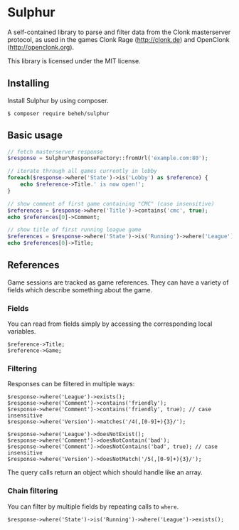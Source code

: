 Sulphur
=======

A self-contained library to parse and filter data from the
Clonk masterserver protocol, as used in the games Clonk Rage
(http://clonk.de) and OpenClonk (http://openclonk.org).

This library is licensed under the MIT license.


Installing
----------

Install Sulphur by using composer.

    $ composer require beheh/sulphur

Basic usage
-----------

```php
// fetch masterserver response
$response = Sulphur\ResponseFactory::fromUrl('example.com:80');

// iterate through all games currently in lobby
foreach($response->where('State')->is('Lobby') as $reference) {
    echo $reference->Title.' is now open!';
}

// show comment of first game containing "CMC" (case insensitive)
$references = $response->where('Title')->contains('cmc', true);
echo $references[0]->Comment;

// show title of first running league game
$references = $response->where('State')->is('Running')->where('League')->exists();
echo $references[0]->Title;
```

References
----------

Game sessions are tracked as game references. They can have a
variety of fields which describe something about the game.

### Fields ###

You can read from fields simply by accessing the corresponding local variables.

    $reference->Title;
    $reference->Game;

### Filtering ###

Responses can be filtered in multiple ways:

    $response->where('League')->exists();
    $response->where('Comment')->contains('friendly');
    $response->where('Comment')->contains('friendly', true); // case insensitive
    $response->where('Version')->matches('/4(,[0-9]+){3}/');

    $response->where('League')->doesNotExist();
    $response->where('Comment')->doesNotContain('bad');
    $response->where('Comment')->doesNotContains('bad', true); // case insensitive
    $response->where('Version')->doesNotMatch('/5(,[0-9]+){3}/');

The query calls return an object which should handle like an array.

### Chain filtering ###

You can filter by multiple fields by repeating calls to `where`.

    $response->where('State')->is('Running')->where('League')->exists();